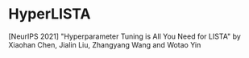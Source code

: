 # HyperLISTA
[NeurIPS 2021] "Hyperparameter Tuning is All You Need for LISTA" by Xiaohan Chen, Jialin Liu, Zhangyang Wang and Wotao Yin
